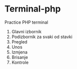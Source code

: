 # Terminal-php
Practice PHP terminal 
1. Glavni izbornik
2. Podizbornik za svaki od stavki
3. Pregled
4. Unos
5. Izmjena
6. Brisanje
7. Kontrole
